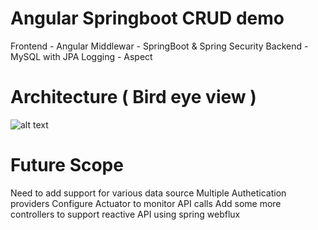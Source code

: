 # Angular Springboot CRUD demo
Frontend - Angular
Middlewar - SpringBoot & Spring Security
Backend - MySQL with JPA
Logging - Aspect

# Architecture ( Bird eye view )
![alt text](https://github.com/tejasbirje7/employee_crud/blob/main/architecture.jpg?raw=true)

# Future Scope
Need to add support for various data source
Multiple Authetication providers
Configure Actuator to monitor API calls
Add some more controllers to support reactive API using spring webflux

